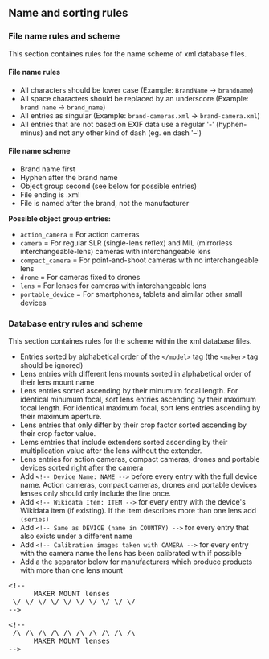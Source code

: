 
## Name and sorting rules

### File name rules and scheme
This section containes rules for the name scheme of xml database files.

#### File name rules
- All characters should be lower case (Example: `BrandName` -> `brandname`)
- All space characters should be replaced by an underscore (Example: `brand name` -> `brand_name`)
- All entries as singular (Example: `brand-cameras.xml` -> `brand-camera.xml`)
- All entries that are not based on EXIF data use a regular '-' (hyphen-minus) and not any other kind of dash (eg. en dash '–')

#### File name scheme
- Brand name first
- Hyphen after the brand name
- Object group second (see below for possible entries)
- File ending is .xml
- File is named after the brand, not the manufacturer

**Possible object group entries:**
- `action_camera` = For action cameras
- `camera` = For regular SLR (single-lens reflex) and MIL (mirrorless interchangeable-lens) cameras with interchangeable lens
- `compact_camera` = For point-and-shoot cameras with no interchangeable lens
- `drone` = For cameras fixed to drones
- `lens` = For lenses for cameras with interchangeable lens
- `portable_device` = For smartphones, tablets and similar other small devices

### Database entry rules and scheme
This section containes rules for the scheme within the xml database files.

- Entries sorted by alphabetical order of the `</model>` tag (the `<maker>` tag should be ignored)
- Lens entries with different lens mounts sorted in alphabetical order of their lens mount name
- Lens entries sorted ascending by their minumum focal length. For identical minumum focal, sort lens entries ascending by their maximum focal length. For identical maximum focal, sort lens entries ascending by their maximum aperture.
- Lens entries that only differ by their crop factor sorted ascending by their crop factor value.
- Lems emtries that include extenders sorted ascending by their multiplication value after the lens without the extender.
- Lens entries for action cameras, compact cameras, drones and portable devices sorted right after the camera
- Add `<!-- Device Name: NAME -->` before every entry with the full device name. Action cameras, compact cameras, drones and portable devices lenses only should only include the line once.
- Add `<!-- Wikidata Item: ITEM -->` for every entry with the device's Wikidata item (if existing). If the item describes more than one lens add `(series)`
- Add `<!-- Same as DEVICE (name in COUNTRY) -->` for every entry that also exists under a different name
- Add `<!-- Calibration images taken with CAMERA -->` for every entry with the camera name the lens has been calibrated with if possible
- Add a the separator below for manufacturers which produce products with more than one lens mount
<pre>
<<!-- comment to break format -->!--
	  MAKER MOUNT lenses
 \/ \/ \/ \/ \/ \/ \/ \/ \/ \/
--<!-- comment to break format -->></pre>
<pre>
<<!-- comment to break format -->!--
 /\ /\ /\ /\ /\ /\ /\ /\ /\ /\
	  MAKER MOUNT lenses
--<!-- comment to break format -->></pre>

